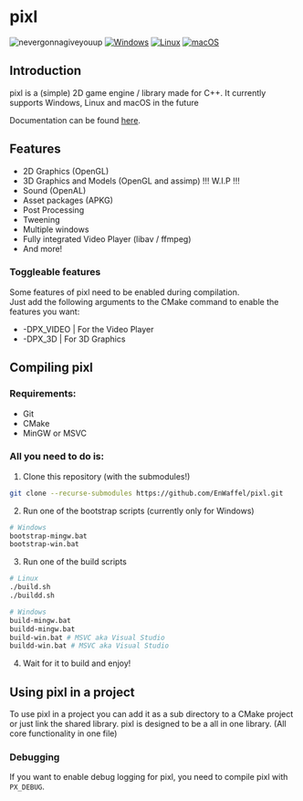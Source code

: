 # pixl

![nevergonnagiveyouup](https://img.shields.io/badge/status-active-brightgreen) [![Windows](https://custom-icon-badges.demolab.com/badge/Windows-0078D6?logo=windows11&logoColor=white)](#) [![Linux](https://img.shields.io/badge/Linux-FCC624?logo=linux&logoColor=black)](#) [![macOS](https://img.shields.io/badge/macOS-000000?logo=apple&logoColor=F0F0F0)](#)


## Introduction

pixl is a (simple) 2D game engine / library made for C++. It currently supports Windows, Linux and macOS in the future

Documentation can be found [here](https://github.com/EnWaffel/pixl/wiki).

## Features

- 2D Graphics (OpenGL)
- 3D Graphics and Models (OpenGL and assimp)  !!! W.I.P !!!
- Sound (OpenAL)
- Asset packages (APKG)
- Post Processing
- Tweening
- Multiple windows
- Fully integrated Video Player (libav / ffmpeg)
- And more!

### Toggleable features

Some features of pixl need to be enabled during compilation.  
Just add the following arguments to the CMake command to enable the features you want:
- -DPX_VIDEO | For the Video Player
- -DPX_3D | For 3D Graphics

## Compiling pixl

### Requirements:

- Git
- CMake
- MinGW or MSVC

### All you need to do is:

1. Clone this repository (with the submodules!)
```bash
git clone --recurse-submodules https://github.com/EnWaffel/pixl.git
```

2. Run one of the bootstrap scripts (currently only for Windows)
```bash
# Windows
bootstrap-mingw.bat
bootstrap-win.bat
```

3. Run one of the build scripts
```bash
# Linux
./build.sh
./buildd.sh

# Windows
build-mingw.bat
buildd-mingw.bat
build-win.bat # MSVC aka Visual Studio
buildd-win.bat # MSVC aka Visual Studio
```

4. Wait for it to build and enjoy!

## Using pixl in a project

To use pixl in a project you can add it as a sub directory to a CMake project or just link the shared library. pixl is designed to be a all in one library. (All core functionality in one file)

### Debugging

If you want to enable debug logging for pixl, you need to compile pixl with
```PX_DEBUG```.
